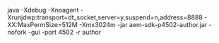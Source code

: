 java -Xdebug -Xnoagent -Xrunjdwp:transport=dt_socket,server=y,suspend=n,address=8888 -XX:MaxPermSize=512M -Xmx3024m -jar aem-sdk-p4502-author.jar -nofork -gui -port 4502 -r author
